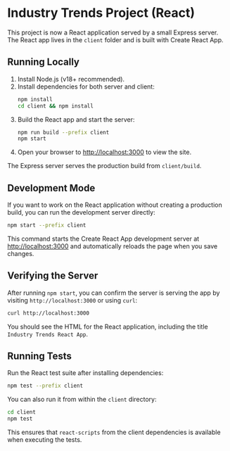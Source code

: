 # Industry Trends Project (React)

This project is now a React application served by a small Express server. The React app lives in the `client` folder and is built with Create React App.

## Running Locally

1. Install Node.js (v18+ recommended).
2. Install dependencies for both server and client:
   ```bash
   npm install
   cd client && npm install
   ```
3. Build the React app and start the server:
   ```bash
   npm run build --prefix client
   npm start
   ```
4. Open your browser to [http://localhost:3000](http://localhost:3000) to view the site.

The Express server serves the production build from `client/build`.

## Development Mode

If you want to work on the React application without creating a production
build, you can run the development server directly:

```bash
npm start --prefix client
```

This command starts the Create React App development server at
[http://localhost:3000](http://localhost:3000) and automatically reloads the
page when you save changes.

## Verifying the Server

After running `npm start`, you can confirm the server is serving the app by visiting `http://localhost:3000` or using `curl`:

```bash
curl http://localhost:3000
```

You should see the HTML for the React application, including the title `Industry Trends React App`.

## Running Tests

Run the React test suite after installing dependencies:

```bash
npm test --prefix client
```

You can also run it from within the `client` directory:

```bash
cd client
npm test
```

This ensures that `react-scripts` from the client dependencies is available when executing the tests.
